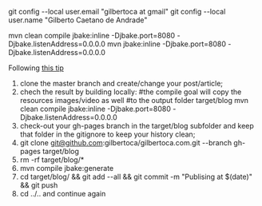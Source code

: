 git config --local user.email "gilbertoca at gmail"
git config --local user.name "Gilberto Caetano de Andrade"

mvn clean compile jbake:inline -Djbake.port=8080 -Djbake.listenAddress=0.0.0.0
mvn jbake:inline -Djbake.port=8080 -Djbake.listenAddress=0.0.0.0

Following [this tip](https://gist.github.com/cobyism/4730490)

1. clone the master branch and create/change your post/article;
2. chech the result by building locally:
   #the compile goal will copy the resources images/video as well
   #to the output folder target/blog
   mvn clean compile jbake:inline -Djbake.port=8080 -Djbake.listenAddress=0.0.0.0
3. check-out your gh-pages branch in the target/blog subfolder and keep that folder in the gitignore to keep your history clean;
4. git clone git@github.com:gilbertoca/gilbertoca.com.git --branch gh-pages target/blog
5. rm -rf target/blog/*
6. mvn compile jbake:generate
7. cd target/blog/ && git add --all && git commit -m "Publising at $(date)" && git push
8. cd ../.. and continue again
